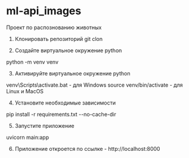 # ml-api_images
Проект по распознованию животных

1) Клонировать репозиторий git clon

2) Создайте виртуальное окружение python

python -m venv venv

3) Активируйте виртуальное окружение python

venv\Scripts\activate.bat - для Windows
source venv/bin/activate - для Linux и MacOS

4) Установите необходимые зависимости

pip install -r requirements.txt --no-cache-dir

5) Запустите приложение

uvicorn main:app

6) Приложение откроется по ссылке - http://localhost:8000
